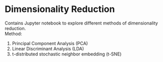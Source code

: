 # Dimensionality Reduction
Contains Jupyter notebook to explore different methods of dimensionality reduction.
<br>
Method:
1. Principal Component Analysis (PCA)
2. Linear Discriminant Analysis (LDA)
3. t-distributed stochastic neighbor embedding (t-SNE)

